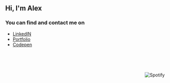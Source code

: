 ## Hi, I'm Alex
### You can find and contact me on

<ul>
  <li><a href='https://www.linkedin.com/in/alexandre-hamm-a30545209/'>LinkedIN</a></li>
  <li><a href='https://alexandrehamm.com/'>Portfolio</a></li>
  <li><a href='https://codepen.io/xdp'>Codepen</a></li>
</ul>

<br><br><br>

[<img align="right" src="https://spotify-github-profile.kittinanx.com/api/view?uid=xdeepz&cover_image=true&theme=novatorem&bar_color=dddddd&bar_color_cover=false&align=right" alt="Spotify">](https://spotify-github-profile.kittinanx.com/api/view?uid=xdeepz&redirect=true)
